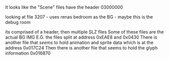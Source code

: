 
It looks like the "Scene" files have the header 03000000

looking at file 3207 - uses renas bedroom as the BG - maybe this is the debug room

its comprised of a header, then multiple SLZ files 
Some of these files are the actual BG IMG 
E.G. the files split at address 0xEAE8 and 0x0430 
There is another file that *seems* to hold animation and sprite data which is at the address 0x017C24 
Then there is another file that seems to hold the glyph information 0x016870 
